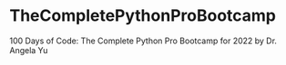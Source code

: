 # TheCompletePythonProBootcamp
 100 Days of Code: The Complete Python Pro Bootcamp for 2022 by Dr. Angela Yu 
